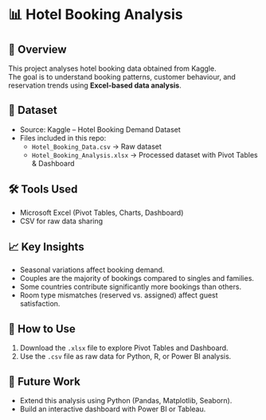 # 📊 Hotel Booking Analysis

## 📌 Overview
This project analyses hotel booking data obtained from Kaggle.  
The goal is to understand booking patterns, customer behaviour, and reservation trends using **Excel-based data analysis**.

## 📂 Dataset
- Source: Kaggle – Hotel Booking Demand Dataset
- Files included in this repo:
  - `Hotel_Booking_Data.csv` → Raw dataset
  - `Hotel_Booking_Analysis.xlsx` → Processed dataset with Pivot Tables & Dashboard

## 🛠️ Tools Used
- Microsoft Excel (Pivot Tables, Charts, Dashboard)
- CSV for raw data sharing

## 📈 Key Insights
- Seasonal variations affect booking demand.
- Couples are the majority of bookings compared to singles and families.
- Some countries contribute significantly more bookings than others.
- Room type mismatches (reserved vs. assigned) affect guest satisfaction.

## 🚀 How to Use
1. Download the `.xlsx` file to explore Pivot Tables and Dashboard.
2. Use the `.csv` file as raw data for Python, R, or Power BI analysis.

## 📌 Future Work
- Extend this analysis using Python (Pandas, Matplotlib, Seaborn).
- Build an interactive dashboard with Power BI or Tableau.
